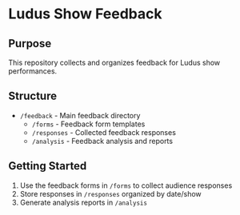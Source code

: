 # Ludus Show Feedback

## Purpose
This repository collects and organizes feedback for Ludus show performances.

## Structure
- `/feedback` - Main feedback directory
  - `/forms` - Feedback form templates
  - `/responses` - Collected feedback responses
  - `/analysis` - Feedback analysis and reports

## Getting Started
1. Use the feedback forms in `/forms` to collect audience responses
2. Store responses in `/responses` organized by date/show
3. Generate analysis reports in `/analysis`